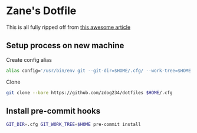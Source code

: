 # Zane's Dotfile

This is all fully ripped off from [this awesome article](https://www.atlassian.com/git/tutorials/dotfiles)

## Setup process on new machine

Create config alias

```sh
alias config='/usr/bin/env git --git-dir=$HOME/.cfg/ --work-tree=$HOME'
```

Clone

```sh
git clone --bare https://github.com/zdog234/dotfiles $HOME/.cfg
```

## Install pre-commit hooks

```sh
GIT_DIR=.cfg GIT_WORK_TREE=$HOME pre-commit install
```
